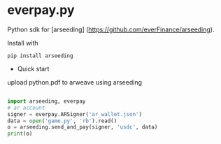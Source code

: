 # everpay.py

Python sdk for [arseeding] (https://github.com/everFinance/arseeding).

Install with

```
pip install arseeding
```


- Quick start

upload python.pdf to arweave using arseeding

```python

import arseeding, everpay
# ar account
signer = everpay.ARSigner('ar_wallet.json')
data = open('game.py', 'rb').read()
o = arseeding.send_and_pay(signer, 'usdc', data)
print(o)

```